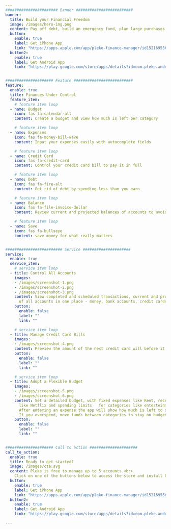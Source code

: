 ```yaml
---
####################### Banner #########################
banner:
  title: Build your Financial Freedom
  image: /images/hero-img.png
  content: Pay off debt, build an emergency fund, plan large purchases
  button:
    enable: true
    label: Get iPhone App
    link: "https://apps.apple.com/app/pleke-finance-manager/id1521695568"
  button2:
    enable: true
    label: Get Android App
    link: "https://play.google.com/store/apps/details?id=com.pleke.android_app"


##################### Feature ##########################
feature:
  enable: true
  title: Finances Under Control
  feature_item:
    # feature item loop
  - name: Budget
    icon: fas fa-calendar-alt
    content: Create a budget and view how much is left per category

    # feature item loop
  - name: Expenses
    icon: fas fa-money-bill-wave
    content: Input your expenses easily with autocomplete fields

    # feature item loop
  - name: Credit Card
    icon: fas fa-credit-card
    content: Control your credit card bill to pay it in full

    # feature item loop
  - name: Debt
    icon: fas fa-fire-alt
    content: Get rid of debt by spending less than you earn

    # feature item loop
  - name: Balance
    icon: fas fa-file-invoice-dollar
    content: Review current and projected balances of accounts to avoid overdraft fees watching 

    # feature item loop
  - name: Save
    icon: fas fa-bullseye
    content: save money for what really matters


######################### Service #####################
service:
  enable: true
  service_item:
    # service item loop
  - title: Control All Accounts
    images:
    - /images/screenshot-1.png
    - /images/screenshot-2.png
    - /images/screenshot-3.png
    content: View completed and scheduled transactions, current and projected balance
      of all accounts in one place - money, bank accounts, credit cards, savings.
    button:
      enable: false
      label: ""
      link: ""

    # service item loop
  - title: Manage Credit Card Bills
    images:
    - /images/screenshot-4.png
    content: Preview the amount of the next credit card will before it is closed. Reserve funds to pay it in full.
    button:
      enable: false
      label: ""
      link: ""

    # service item loop
  - title: Adopt a Flexible Budget
    images:
    - /images/screenshot-5.png
    - /images/screenshot-6.png
    content: Set a detailed budget, with fixed expenses like Rent, recurring expenses
      like Netflix and spending limits   for categories like enterteinment or groceries.
      After entering an expense the app will show how much is left to spend on each category.
      If you overspend, move funds between categories to stay on budget.
    button:
      enable: false
      label: ""
      link: ""


##################### Call to action #####################
call_to_action:
  enable: true
  title: Ready to get started?
  image: /images/cta.svg
  content: Pleke is free to manage up to 5 accounts.<br>
    Click on one of the buttons below to access the store and install Pleke on your phone!
  button:
    enable: true
    label: Get iPhone App
    link: "https://apps.apple.com/app/pleke-finance-manager/id1521695568"
  button2:
    enable: true
    label: Get Android App
    link: "https://play.google.com/store/apps/details?id=com.pleke.android_app"

---
```

